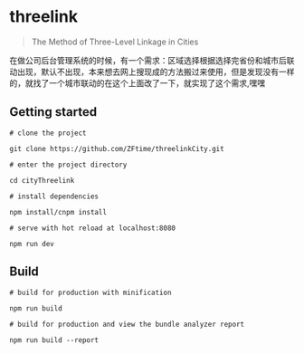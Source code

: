 # threelink

> The Method of Three-Level Linkage in Cities

在做公司后台管理系统的时候，有一个需求：区域选择根据选择完省份和城市后联动出现，默认不出现，本来想去网上搜现成的方法搬过来使用，但是发现没有一样的，就找了一个城市联动的在这个上面改了一下，就实现了这个需求,嘿嘿


## Getting started
```
# clone the project

git clone https://github.com/ZFtime/threelinkCity.git

# enter the project directory

cd cityThreelink

# install dependencies

npm install/cnpm install

# serve with hot reload at localhost:8080

npm run dev
```
## Build

```
# build for production with minification

npm run build

# build for production and view the bundle analyzer report

npm run build --report
```
